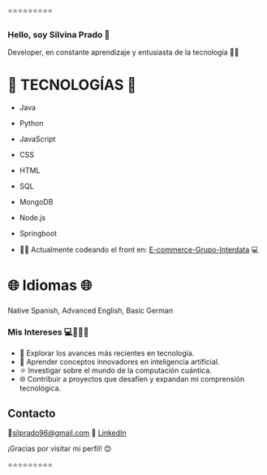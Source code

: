 ⭐⭐⭐⭐⭐⭐⭐⭐⭐

### Hello, soy Silvina Prado 👋

Developer, en constante aprendizaje y entusiasta de la tecnología 👩‍💻

# 🚀 TECNOLOGÍAS 🚀

- Java
- Python
- JavaScript
- CSS
- HTML
- SQL
- MongoDB
- Node.js
- Springboot

- 👩‍💻 Actualmente codeando el front en: [E-commerce-Grupo-Interdata](https://github.com/CodeSystem2022/E-commerce-Grupo-Interdata) 💻

  
# 🌐 Idiomas 🌐
###
Native Spanish, Advanced English, Basic German
###

### Mis Intereses 💻🤖🎨🎸

- 🚀 Explorar los avances más recientes en tecnología.
- 🤖 Aprender conceptos innovadores en inteligencia artificial.
- ⚛️ Investigar sobre el mundo de la computación cuántica.
- 🌐 Contribuir a proyectos que desafíen y expandan mi comprensión tecnológica.

## Contacto 
📩silprado96@gmail.com
🔗&nbsp;[LinkedIn](https://www.linkedin.com/in/silvina-prado-a87155226/)


¡Gracias por visitar mi perfil! 😊


⭐⭐⭐⭐⭐⭐⭐⭐⭐
